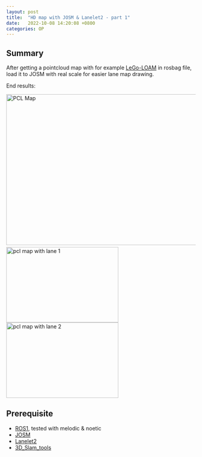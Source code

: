 ```yaml
---
layout: post
title:  "HD map with JOSM & Lanelet2 - part 1"
date:   2022-10-08 14:20:08 +0800
categories: OP
---
```

## Summary
After getting a pointcloud map with for example [LeGo-LOAM](https://github.com/RobustFieldAutonomyLab/LeGO-LOAM) in rosbag file, load it to JOSM with real scale for easier lane map drawing.

End results:

<img width="600" height="400"  src="{{site.url}}/media/hd_map_with_josm/pcl_map.png" alt="PCL Map" style="margin-bottom:5px" >
<img width="298" height="200" src="{{site.url}}/media/hd_map_with_josm/lane1.png" alt="pcl map with lane 1">
<img width="298" height="200" src="{{site.url}}/media/hd_map_with_josm/lane2.png" alt="pcl map with lane 2">

## Prerequisite
* [ROS1](https://www.ros.org/), tested with melodic & noetic
* [JOSM](https://josm.openstreetmap.de)
* [Lanelet2](https://github.com/fzi-forschungszentrum-informatik/Lanelet2)
* [3D_Slam_tools](https://github.com/youliangtan/3D_Slam_tools)

###